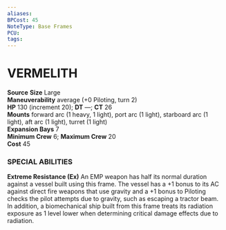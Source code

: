 ```yaml
---
aliases: 
BPCost: 45
NoteType: Base Frames
PCU: 
tags: 
---
```

# VERMELITH

**Source**
**Size** Large  
**Maneuverability** average (+0 Piloting, turn 2)  
**HP** 130 (increment 20); **DT** —; **CT** 26  
**Mounts** forward arc (1 heavy, 1 light), port arc (1 light), starboard arc (1 light), aft arc (1 light), turret (1 light)  
**Expansion Bays** 7  
**Minimum Crew** 6; **Maximum Crew** 20  
**Cost** 45

### SPECIAL ABILITIES

**Extreme Resistance (Ex)** An EMP weapon has half its normal duration against a vessel built using this frame. The vessel has a +1 bonus to its AC against direct fire weapons that use gravity and a +1 bonus to Piloting checks the pilot attempts due to gravity, such as escaping a tractor beam. In addition, a biomechanical ship built from this frame treats its radiation exposure as 1 level lower when determining critical damage effects due to radiation.